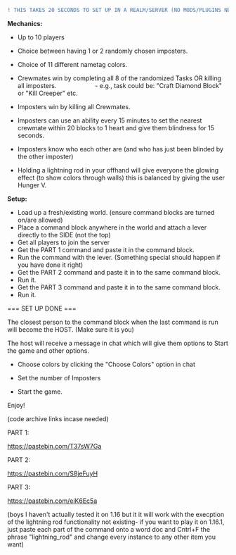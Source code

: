 ```diff
! THIS TAKES 20 SECONDS TO SET UP IN A REALM/SERVER (NO MODS/PLUGINS NEEDED, 1.16-1.18)
```

**Mechanics:**

- Up to 10 players

- Choice between having 1 or 2 randomly chosen imposters.

- Choice of 11 different nametag colors.

- Crewmates win by completing all 8 of the randomized Tasks OR killing all imposters.
      - e.g., task could be: "Craft Diamond Block" or "Kill Creeper" etc.

- Imposters win by killing all Crewmates.

- Imposters can use an ability every 15 minutes to set the nearest crewmate within 20 blocks to 1 heart and give them blindness for 15 seconds.

- Imposters know who each other are (and who has just been blinded by the other imposter)

- Holding a lightning rod in your offhand will give everyone the glowing effect (to show colors through walls) this is balanced by giving the user Hunger V.

**Setup:**

+ Load up a fresh/existing world. (ensure command blocks are turned on/are allowed)
+ Place a command block anywhere in the world and attach a lever directly to the SIDE (not the top)
+ Get all players to join the server
+ Get the PART 1 command and paste it in the command block.
+ Run the command with the lever. (Something special should happen if you have done it right)
+ Get the PART 2 command and paste it in to the same command block.
+ Run it.
+ Get the PART 3 command and paste it in to the same command block.
+ Run it.

=== SET UP DONE ===

The closest person to the command block when the last command is run will become the HOST. (Make sure it is you)

The host will receive a message in chat which will give them options to Start the game and other options.

- Choose colors by clicking the "Choose Colors" option in chat

- Set the number of Imposters

- Start the game.



Enjoy!

(code archive links incase needed)

PART 1:

https://pastebin.com/T37sW7Ga

PART 2:

https://pastebin.com/S8jeFuyH

PART 3:

https://pastebin.com/eiK6Ec5a

(boys I haven't actually tested it on 1.16 but it it will work with the execption of the lightning rod functionality not existing- if you want to play it on 1.16.1, just paste each part of the command onto a word doc and Cntrl+F the phrase "lightning_rod" and change every instance to any other item you want)
